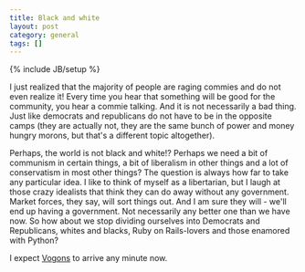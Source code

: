 ```yaml
---
title: Black and white
layout: post
category: general
tags: []
---
```

{% include JB/setup %}

I just realized that the majority of people are raging commies and do not even realize it! Every time you hear that something will be good for the community, you hear a commie talking. And it is not necessarily a bad thing. Just like democrats and republicans do not have to be in the opposite camps (they are actually not, they are the same bunch of power and money hungry morons, but that's a different topic altogether).

Perhaps, the world is not black and white!? Perhaps we need a bit of communism in certain things, a bit of liberalism in other things and a lot of conservatism in most other things? The question is always how far to take any particular idea. I like to think of myself as a libertarian, but I laugh at those crazy idealists that think they can do away without any government. Market forces, they say, will sort things out. And I am sure they will - we'll end up having a government. Not necessarily any better one than we have now. So how about we stop dividing ourselves into Democrats and Republicans, whites and blacks, Ruby on Rails-lovers and those enamored with Python?

I expect [Vogons](http://en.wikipedia.org/wiki/Vogons "Vogons") to arrive any minute now.
